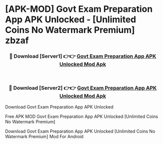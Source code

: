 # [APK-MOD] Govt Exam Preparation App APK Unlocked - [Unlimited Coins No Watermark Premium] zbzaf



<div align="center">
<h3>🔴 Download [Server1] 👉👉 <a href="https://momento.my/?title=Govt_Exam_Preparation_App_APK_Unlocked">Govt Exam Preparation App APK Unlocked Mod Apk</a></h3><br>

<h3>🔴 Download [Server2] 👉👉 <a href="https://momento.my/?title=Govt_Exam_Preparation_App_APK_Unlocked">Govt Exam Preparation App APK Unlocked Mod Apk</a></h3>
</div>



Download Govt Exam Preparation App APK Unlocked 

Free APK MOD Govt Exam Preparation App APK Unlocked [Unlimited Coins No Watermark Premium]

Download Govt Exam Preparation App APK Unlocked [Unlimited Coins No Watermark Premium] Mod For Android
